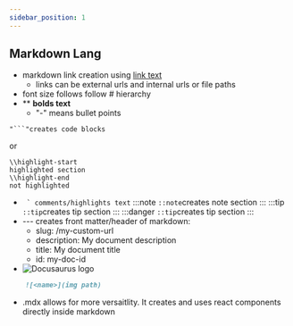 ```yaml
---
sidebar_position: 1
---
```

## Markdown Lang
- markdown link creation using [link text](link-address)
    - links can be external urls and internal urls or file paths 
- font size follows follow # hierarchy
- ** **bolds text**
    - "-" means bullet points
```<language-name>
"```"creates code blocks
```
or 
```text title=<file name>
\\highlight-start
highlighted section
\\highlight-end
not highlighted
```

- `` ` comments/highlights text``
:::note 
`::note`creates note section
:::
:::tip 
`::tip`creates tip section
:::
:::danger 
`::tip`creates tip section
:::
- --- creates front matter/header of markdown:
    - slug: /my-custom-url
    - description: My document description
    - title: My document title
    - id: my-doc-id
- ![Docusaurus logo](/img/docusaurus.png)
```md
    ![<name>](img path)
```
- .mdx allows for more versaitlity. It creates and uses react components directly inside markdown



